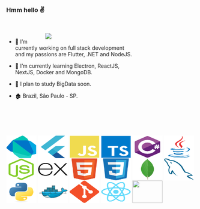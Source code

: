 ### Hmm hello ✌
##

<br>
<img align="right" width="400" style src="https://raw.githubusercontent.com/laynH/Anime-Girls-Holding-Programming-Books/master/C%2B%2B/Sakura_Nene_CPP.jpg">
<div align="left" width="20">
  
- 🔭 I’m currently working on full stack development
<br>and my passions are Flutter, .NET and NodeJS.

- 🌱 I’m currently learning Electron, ReactJS,
<br>NextJS, Docker and MongoDB.

- 🤖 I plan to study BigData soon.
  
- 🏚 Brazil, São Paulo - SP.
  </div>
  <br>  
##
  <br>  
<p>
    <img align="center" height="60" width="80" src="https://raw.githubusercontent.com/devicons/devicon/master/icons/dart/dart-original.svg">
    <img align="center" height="60" width="80" src="https://raw.githubusercontent.com/devicons/devicon/master/icons/flutter/flutter-original.svg">
    <img align="center" height="60" width="80" src="https://raw.githubusercontent.com/devicons/devicon/master/icons/javascript/javascript-plain.svg">
    <img align="center" height="60" width="80" src="https://raw.githubusercontent.com/devicons/devicon/master/icons/typescript/typescript-plain.svg">
    <img align="center" height="60" width="80" src="https://raw.githubusercontent.com/devicons/devicon/master/icons/csharp/csharp-original.svg">
    <img align="center" height="60" width="80" src="https://raw.githubusercontent.com/devicons/devicon/master/icons/java/java-original.svg">
    <img align="center" height="60" width="80" src="https://raw.githubusercontent.com/devicons/devicon/master/icons/nodejs/nodejs-original.svg">
    <img align="center" height="60" width="80" src="https://raw.githubusercontent.com/devicons/devicon/master/icons/express/express-original.svg">
    <img align="center" height="60" width="80" src="https://raw.githubusercontent.com/devicons/devicon/master/icons/html5/html5-original.svg">
    <img align="center" height="60" width="80" src="https://raw.githubusercontent.com/devicons/devicon/master/icons/css3/css3-original.svg"> 
    <img align="center" height="60" width="80" src="https://raw.githubusercontent.com/devicons/devicon/master/icons/mongodb/mongodb-original.svg">
    <img align="center" height="60" width="80" src="https://raw.githubusercontent.com/devicons/devicon/master/icons/mysql/mysql-original.svg">
    <img align="center" height="60" width="80" src="https://raw.githubusercontent.com/devicons/devicon/master/icons/python/python-original.svg">
    <img align="center" height="60" width="80" src="https://raw.githubusercontent.com/devicons/devicon/master/icons/docker/docker-original.svg">
    <img align="center" height="60" width="80" src="https://raw.githubusercontent.com/devicons/devicon/master/icons/git/git-original.svg"> 
<img align="center" height="60" width="80" src="https://raw.githubusercontent.com/devicons/devicon/master/icons/react/react-original.svg">
  <img align="center" height="60" width="80" src="https://raw.githubusercontent.com/devicons/devicon/master/icons/postgres/postgres-original.svg">
</p>
